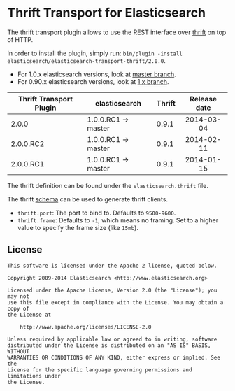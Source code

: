 Thrift Transport for Elasticsearch
==================================

The thrift transport plugin allows to use the REST interface over [thrift](http://thrift.apache.org/) on top of HTTP.

In order to install the plugin, simply run: `bin/plugin -install elasticsearch/elasticsearch-transport-thrift/2.0.0`.

* For 1.0.x elasticsearch versions, look at [master branch](https://github.com/elasticsearch/elasticsearch-transport-thrift/tree/master).
* For 0.90.x elasticsearch versions, look at [1.x branch](https://github.com/elasticsearch/elasticsearch-transport-thrift/tree/1.x).


|   Thrift Transport Plugin   | elasticsearch         | Thrift | Release date |
|-----------------------------|-----------------------|--------|:------------:|
| 2.0.0                       | 1.0.0.RC1 -> master   | 0.9.1  |  2014-03-04  |
| 2.0.0.RC2                   | 1.0.0.RC1 -> master   | 0.9.1  |  2014-02-11  |
| 2.0.0.RC1                   | 1.0.0.RC1 -> master   | 0.9.1  |  2014-01-15  |

The thrift definition can be found under the `elasticsearch.thrift` file.

The thrift [schema](https://github.com/elasticsearch/elasticsearch-transport-thrift/blob/master/elasticsearch.thrift) can be used to generate thrift clients.

* `thrift.port`: The port to bind to. Defaults to `9500-9600`.
* `thrift.frame`: Defaults to `-1`, which means no framing. Set to a higher value to specify the frame size (like `15mb`).

License
-------

    This software is licensed under the Apache 2 license, quoted below.

    Copyright 2009-2014 Elasticsearch <http://www.elasticsearch.org>

    Licensed under the Apache License, Version 2.0 (the "License"); you may not
    use this file except in compliance with the License. You may obtain a copy of
    the License at

        http://www.apache.org/licenses/LICENSE-2.0

    Unless required by applicable law or agreed to in writing, software
    distributed under the License is distributed on an "AS IS" BASIS, WITHOUT
    WARRANTIES OR CONDITIONS OF ANY KIND, either express or implied. See the
    License for the specific language governing permissions and limitations under
    the License.
